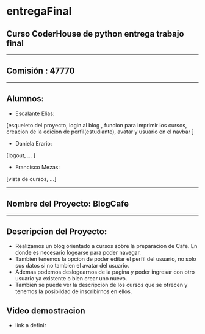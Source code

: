 # entregaFinal
## Curso CoderHouse de python entrega trabajo final
-------
## **Comisión** : 47770
-------
## **Alumnos**:   
 - Escalante Elias:


 [esqueleto del proyecto, login al blog , funcion para imprimir los cursos, creacion de la edicion de perfil(estudiante), avatar y usuario en el navbar ]


 - Daniela Erario:


 [logout, ...  ]


 - Francisco Mezas: 


 [vista de cursos, ...]

 
--------

## Nombre del Proyecto: BlogCafe
--------
## **Descripcion del Proyecto**:   
- Realizamos un blog orientado a cursos sobre la preparacion de Cafe. En donde es necesario logearse para poder navegar.
- Tambien tenemos la opcion de poder editar el perfil del usuario, no solo sus datos si no tambien el avatar del usuario. 
- Ademas podemos deslogearnos de la pagina y poder ingresar con otro usuario ya existente o bien crear uno nuevo.
- Tambien se puede ver la descripcion de los cursos que se ofrecen y tenemos la posibildad de inscribirnos en ellos.

## Video demostracion
- link a definir
